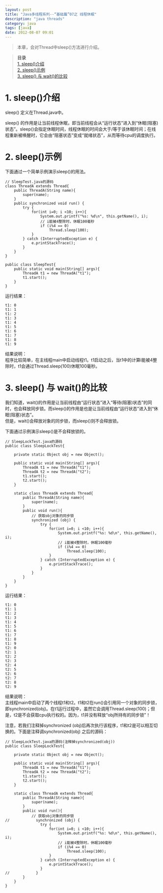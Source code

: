 ```yaml
---
layout: post
title: "Java多线程系列--“基础篇”07之 线程休眠"
description: "java threads"
category: java
tags: [java]
date: 2012-08-07 09:01
---
```


> 本章，会对Thread中sleep()方法进行介绍。

> **目录**  
[1. sleep()介绍](#anchor1)   
[2. sleep()示例](#anchor2)   
[3. sleep() 与 wait()的比较](#anchor3)   


<a name="anchor1"></a>
# 1. sleep()介绍

sleep() 定义在Thread.java中。

sleep() 的作用是让当前线程休眠，即当前线程会从“运行状态”进入到“休眠(阻塞)状态”。sleep()会指定休眠时间，线程休眠的时间会大于/等于该休眠时间；在线程重新被唤醒时，它会由“阻塞状态”变成“就绪状态”，从而等待cpu的调度执行。

 
<a name="anchor2"></a>
# 2. sleep()示例

下面通过一个简单示例演示sleep()的用法。

    // SleepTest.java的源码
    class ThreadA extends Thread{
        public ThreadA(String name){ 
            super(name); 
        } 
        public synchronized void run() { 
            try {
                for(int i=0; i <10; i++){ 
                    System.out.printf("%s: %d\n", this.getName(), i); 
                    // i能被4整除时，休眠100毫秒
                    if (i%4 == 0)
                        Thread.sleep(100);
                } 
            } catch (InterruptedException e) {
                e.printStackTrace();
            }
        } 
    } 

    public class SleepTest{ 
        public static void main(String[] args){ 
            ThreadA t1 = new ThreadA("t1"); 
            t1.start(); 
        } 
    } 

运行结果：

    t1: 0
    t1: 1
    t1: 2
    t1: 3
    t1: 4
    t1: 5
    t1: 6
    t1: 7
    t1: 8
    t1: 9

结果说明：  
程序比较简单，在主线程main中启动线程t1。t1启动之后，当t1中的计算i能被4整除时，t1会通过Thread.sleep(100)休眠100毫秒。

 
<a name="anchor3"></a>
# 3. sleep() 与 wait()的比较

我们知道，wait()的作用是让当前线程由“运行状态”进入“等待(阻塞)状态”的同时，也会释放同步锁。而sleep()的作用是也是让当前线程由“运行状态”进入到“休眠(阻塞)状态”。  
但是，wait()会释放对象的同步锁，而sleep()则不会释放锁。

下面通过示例演示sleep()是不会释放锁的。

    // SleepLockTest.java的源码
    public class SleepLockTest{ 

        private static Object obj = new Object();

        public static void main(String[] args){ 
            ThreadA t1 = new ThreadA("t1"); 
            ThreadA t2 = new ThreadA("t2"); 
            t1.start(); 
            t2.start();
        } 

        static class ThreadA extends Thread{
            public ThreadA(String name){ 
                super(name); 
            } 
            public void run(){ 
                // 获取obj对象的同步锁
                synchronized (obj) {
                    try {
                        for(int i=0; i <10; i++){ 
                            System.out.printf("%s: %d\n", this.getName(), i); 
                            // i能被4整除时，休眠100毫秒
                            if (i%4 == 0)
                                Thread.sleep(100);
                        }
                    } catch (InterruptedException e) {
                        e.printStackTrace();
                    }
                }
            } 
        } 
    } 

运行结果：

    t1: 0
    t1: 1
    t1: 2
    t1: 3
    t1: 4
    t1: 5
    t1: 6
    t1: 7
    t1: 8
    t1: 9
    t2: 0
    t2: 1
    t2: 2
    t2: 3
    t2: 4
    t2: 5
    t2: 6
    t2: 7
    t2: 8
    t2: 9

结果说明：  
主线程main中启动了两个线程t1和t2。t1和t2在run()会引用同一个对象的同步锁，即synchronized(obj)。在t1运行过程中，虽然它会调用Thread.sleep(100)；但是，t2是不会获取cpu执行权的。因为，t1并没有释放“obj所持有的同步锁”！

注意，若我们注释掉synchronized (obj)后再次执行该程序，t1和t2是可以相互切换的。下面是注释调synchronized(obj) 之后的源码：

    // SleepLockTest.java的源码(注释掉synchronized(obj))
    public class SleepLockTest{ 

        private static Object obj = new Object();

        public static void main(String[] args){ 
            ThreadA t1 = new ThreadA("t1"); 
            ThreadA t2 = new ThreadA("t2"); 
            t1.start(); 
            t2.start();
        } 

        static class ThreadA extends Thread{
            public ThreadA(String name){ 
                super(name); 
            } 
            public void run(){ 
                // 获取obj对象的同步锁
    //            synchronized (obj) {
                    try {
                        for(int i=0; i <10; i++){ 
                            System.out.printf("%s: %d\n", this.getName(), i); 
                            // i能被4整除时，休眠100毫秒
                            if (i%4 == 0)
                                Thread.sleep(100);
                        }
                    } catch (InterruptedException e) {
                        e.printStackTrace();
                    }
    //            }
            } 
        } 
    } 

